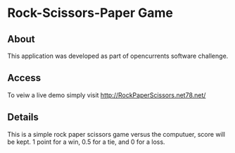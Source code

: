 # Rock-Scissors-Paper Game

## About
This application was developed as part of opencurrents software challenge.

## Access
To veiw a live demo simply visit
http://RockPaperScissors.net78.net/

## Details
This is a simple rock paper scissors game versus the computuer, score will be kept. 1 point for a win, 0.5 for a tie, and 0 for a loss.

